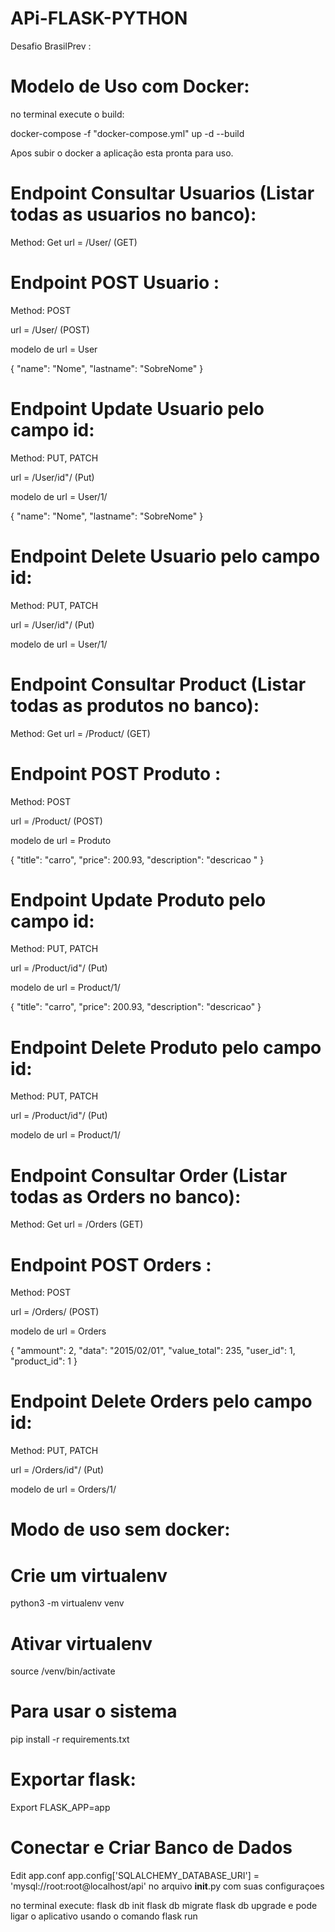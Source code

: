 # APi-FLASK-PYTHON
Desafio BrasilPrev :


# Modelo de Uso com Docker:

no terminal execute o build:

docker-compose -f "docker-compose.yml" up -d --build

Apos subir o docker a aplicação esta pronta para uso.



# Endpoint Consultar Usuarios (Listar todas as usuarios no banco):

Method: Get
url =  /User/ (GET)


# Endpoint POST Usuario :

Method: POST

url = /User/ (POST)

modelo de url = User


 {
        "name": "Nome",
        "lastname": "SobreNome"
    }




# Endpoint Update Usuario pelo campo id:

Method: PUT, PATCH

url = /User/id"/ (Put)

modelo de url = User/1/


 {
        "name": "Nome",
        "lastname": "SobreNome"
    }




# Endpoint Delete Usuario pelo campo id:

Method: PUT, PATCH

url = /User/id"/ (Put)

modelo de url = User/1/ 




# Endpoint Consultar Product (Listar todas as produtos no banco):

Method: Get
url =  /Product/ (GET)



# Endpoint POST Produto :

Method: POST

url = /Product/ (POST)

modelo de url = Produto


  {
        "title": "carro",
        "price": 200.93,
        "description": "descricao "
    }




# Endpoint Update Produto pelo campo id:

Method: PUT, PATCH

url = /Product/id"/ (Put)

modelo de url = Product/1/ 


   {
        "title": "carro",
        "price": 200.93,
        "description": "descricao"
    }




# Endpoint Delete Produto pelo campo id:

Method: PUT, PATCH

url = /Product/id"/ (Put)

modelo de url = Product/1/




# Endpoint Consultar Order (Listar todas as Orders no banco):

Method: Get
url =  /Orders (GET)



# Endpoint POST Orders :

Method: POST

url = /Orders/ (POST)

modelo de url = Orders

  {
        "ammount": 2,
        "data": "2015/02/01",
        "value_total": 235,
        "user_id": 1,
        "product_id": 1
    }





# Endpoint Delete Orders pelo campo id:

Method: PUT, PATCH

url = /Orders/id"/ (Put)

modelo de url = Orders/1/ 





# Modo de uso sem docker:

# Crie um virtualenv 
python3 -m virtualenv venv

# Ativar virtualenv
source /venv/bin/activate

# Para usar o sistema
pip install -r requirements.txt

# Exportar flask:
Export FLASK_APP=app

# Conectar e Criar Banco de Dados
Edit app.conf app.config['SQLALCHEMY_DATABASE_URI'] = 'mysql://root:root@localhost/api' no arquivo __init__.py com suas configuraçoes


no terminal execute:
flask db init
flask db migrate
flask db upgrade
e pode ligar o aplicativo usando o comando flask run



